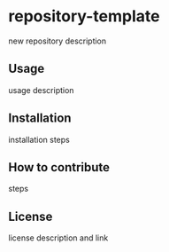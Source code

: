 # repository-template
new repository description

## Usage
usage description

## Installation
installation steps

## How to contribute
steps

## License
license description and link
